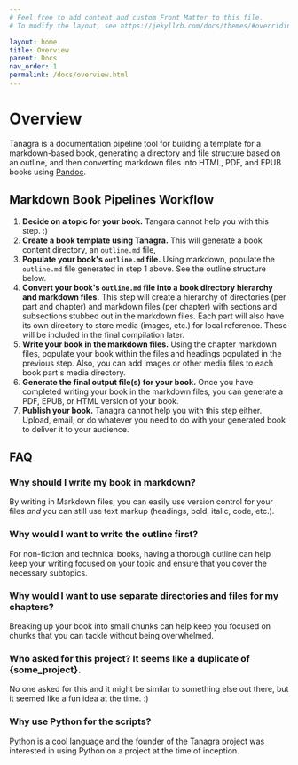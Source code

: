 ```yaml
---
# Feel free to add content and custom Front Matter to this file.
# To modify the layout, see https://jekyllrb.com/docs/themes/#overriding-theme-defaults

layout: home
title: Overview
parent: Docs
nav_order: 1
permalink: /docs/overview.html
---
```


# Overview
Tanagra is a documentation pipeline tool for building a template for a markdown-based book, generating a directory and file structure based on an outline, and then converting markdown files into HTML, PDF, and EPUB books using [Pandoc](https://pandoc.org/).

## Markdown Book Pipelines Workflow
1. **Decide on a topic for your book.** Tangara cannot help you with this step. :)
1. **Create a book template using Tanagra.** This will generate a book content directory, an `outline.md` file,
1. **Populate your book's `outline.md` file.** Using markdown, populate the `outline.md` file generated in step 1 above. See the outline structure below.
1. **Convert your book's `outline.md` file into a book directory hierarchy and markdown files.** This step will create a hierarchy of directories (per part and chapter) and markdown files (per chapter) with sections and subsections stubbed out in the markdown files. Each part will also have its own directory to store media (images, etc.) for local reference. These will be included in the final compilation later.
1. **Write your book in the markdown files.** Using the chapter markdown files, populate your book within the files and headings populated in the previous step. Also, you can add images or other media files to each book part's media directory.
1. **Generate the final output file(s) for your book.** Once you have completed writing your book in the markdown files, you can generate a PDF, EPUB, or HTML version of your book.
1. **Publish your book.** Tanagra cannot help you with this step either. Upload, email, or do whatever you need to do with your generated book to deliver it to your audience.

## FAQ
### Why should I write my book in markdown?
By writing in Markdown files, you can easily use version control for your files _and_ you can still use text markup (headings, bold, italic, code, etc.).

### Why would I want to write the outline first?
For non-fiction and technical books, having a thorough outline can help keep your writing focused on your topic and ensure that you cover the necessary subtopics.

### Why would I want to use separate directories and files for my chapters?
Breaking up your book into small chunks can help keep you focused on chunks that you can tackle without being overwhelmed.

### Who asked for this project? It seems like a duplicate of {some_project}.
No one asked for this and it might be similar to something else out there, but it seemed like a fun idea at the time. :)

### Why use Python for the scripts?
Python is a cool language and the founder of the Tanagra project was interested in using Python on a project at the time of inception.
